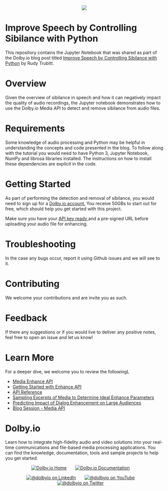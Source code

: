 <div align="center"> <a href = "https://dolby.io/blog/improve-speech-by-controlling-sibilance"><img src="https://dolby.io/wp-content/uploads/2021/09/Improve-Speech-by-Controlling-Sibilance-with-Python.jpg"/></a>
</div>

# Improve Speech by Controlling Sibilance with Python

This repository contains the Jupyter Notebook that was
shared as part of the Dolby.io blog post titled
[Improve Speech by Controlling Sibilance with Python](https://dolby.io/blog/improve-speech-by-controlling-sibilance) by Rudy Trubitt.

# Overview
Given the overview of sibilance in speech and how it can negatively impact the quality of audio recordings, the Jupyter notebook demonstrates how to use the Dolby.io Media API to detect and remove sibilance from audio files. 

# Requirements 
Some knowledge of audio processing and Python may be helpful in understanding the concepts and code presented in the blog. To follow along with the tutorial you would need to have Python 3, Jupyter Notebook, NumPy and librosa libraries installed. The instructions on how to install these dependencies are explicit in the code. 

# Getting Started 
As part of performing the detection and removal of sibilance, you would need to sign up for a <a href="https://dashboard.dolby.io/signup/"> Dolby.io account.</a> You receive 50GBs to start out for free, which should help you get started with this project. 

Make sure you have your <a href="https://dolby.io/developers/media-processing/quick-start/analyzing-media#1-get-your-api-key"> API key ready </a> and a pre-signed URL before uploading your audio file for enhancing. 

# Troubleshooting 
In the case any bugs occur, report it using Github issues and we will see to it. 

# Contributing
We welcome your contributions and are invite you as such. 

# Feedback 
If there any suggestions or if you would live to deliver any positive notes, feel free to open an issue and let us know!

# Learn More
For a deeper dive, we welcome you to review the followingL 
 - <a href = "https://docs.dolby.io/media-apis/docs/enhance-api-guide"> Media Enhance API </a>
 - <a href = "https://docs.dolby.io/media-apis/docs/quick-start-to-enhancing-media"> Getting Started with Enhance API </a>
 - <a href = "https://docs.dolby.io/media-apis/reference/media-enhance-post"> API Reference </a>
 - <a href = "https://dolby.io/blog/sampling-excerpts-of-media-to-determine-ideal-enhance-parameters/"> Sampling Excerpts of Media to Determine Ideal Enhance Parameters </a>
 - <a href = "https://dolby.io/blog/dialog-enhancement-on-large-audiences/"> Predicting Impact of Dialog Enhancement on Large Audiences </a>
 - <a href = "https://dolby.io/search/?_blog_categories=media"> Blog Session - Media API </a>

# Dolby.io
<p>Learn how to integrate high-fidelity audio and video solutions into your real-time communications and file-based media processing applications. You can find the knowledge, documentation, tools and sample projects to help you get started.</p>

<div id="social" align="center">
  <a href="https://dolby.io/" target="_blank"><img src="https://img.shields.io/badge/-HomePage-yellowgreen" alt="Dolby.io Home"/></a>
  &nbsp; &nbsp; &nbsp;
  <a href="https://docs.dolby.io/" target="_blank"><img src="https://img.shields.io/badge/-Our%20Documentation-orange" alt="Dolby.io Documentation"/></a>
  &nbsp; &nbsp; &nbsp;

  <a href="https://www.linkedin.com/company/dolbyio" target="_blank"><img src="https://img.shields.io/badge/LinkedIn-0077B5?style=flat-square&logo=linkedin&logoColor=white" alt="@dolbyio on LinkedIn"/></a>
  &nbsp; &nbsp; &nbsp;
  <a href="https://www.youtube.com/@DolbyIO" target="_blank"><img src="https://img.shields.io/youtube/channel/views/UCSDb7U26aVd5BlKswfo3apg?style=social" alt="@dolbyio on YouTube"/></a>
  &nbsp; &nbsp; &nbsp;
  <a href="https://twitter.com/DolbyIO" target="_blank"><img src="https://img.shields.io/twitter/follow/dolbyio?style=social" alt="@dolbyio on Twitter"/></a>
  &nbsp; &nbsp; &nbsp;
</div>





